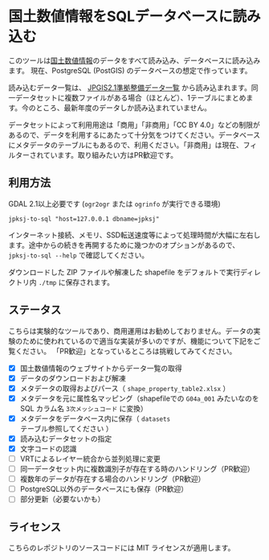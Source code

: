 # 国土数値情報をSQLデータベースに読み込む

このツールは[国土数値情報](https://nlftp.mlit.go.jp/ksj/)のデータをすべて読み込み、データベースに読み込みます。
現在、PostgreSQL (PostGIS) のデータベースの想定で作っています。

読み込むデータ一覧は、 [JPGIS2.1準拠整備データ一覧](https://nlftp.mlit.go.jp/ksj/gml/gml_datalist.html) から読み込まれます。同一データセットに複数ファイルがある場合（ほとんど）、1テーブルにまとめます。今のところ、最新年度のデータしか読み込まれていません。

データセットによって利用用途は「商用」「非商用」「CC BY 4.0」などの制限があるので、データを利用するにあたって十分気をつけてください。データベースにメタデータのテーブルにもあるので、利用ください。「非商用」は現在、フィルターされています。取り組みたい方はPR歓迎です。

## 利用方法

GDAL 2.1以上必要です (`ogr2ogr` または `ogrinfo` が実行できる環境)

```
jpksj-to-sql "host=127.0.0.1 dbname=jpksj"
```

インターネット接続、メモリ、SSD転送速度等によって処理時間が大幅に左右します。途中からの続きを再開するために幾つかのオプションがあるので、 `jpksj-to-sql --help` で確認してください。

ダウンロードした ZIP ファイルや解凍した shapefile をデフォルトで実行ディレクトリ内 `./tmp` に保存されます。

## ステータス

こちらは実験的なツールであり、商用運用はお勧めしておりません。データの実験のために使われているので適当な実装が多いのですが、機能について下記をご覧ください。
「PR歓迎」となっているところは挑戦してみてください。

- [x] 国土数値情報のウェブサイトからデータ一覧の取得
- [x] データのダウンロードおよび解凍
- [x] メタデータの取得およびパース（ `shape_property_table2.xlsx` ）
- [x] メタデータを元に属性名マッピング（shapefileでの `G04a_001` みたいなのを SQL カラム名 `3次メッシュコード` に変換）
- [x] メタデータをデータベース内に保存（ `datasets` テーブル参照してください ）
- [x] 読み込むデータセットの指定
- [x] 文字コードの認識
- [ ] VRTによるレイヤー統合から並列処理に変更
- [ ] 同一データセット内に複数識別子が存在する時のハンドリング（PR歓迎）
- [ ] 複数年のデータが存在する場合のハンドリング（PR歓迎）
- [ ] PostgreSQL以外のデータベースにも保存（PR歓迎）
- [ ] 部分更新（必要ないかも）

## ライセンス

こちらのレポジトリのソースコードには MIT ライセンスが適用します。
